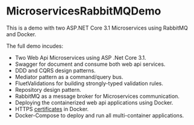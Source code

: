 # MicroservicesRabbitMQDemo

This is a demo with two ASP.NET Core 3.1 Microservices using RabbitMQ and Docker.

The full demo incudes:

* Two Web Api Microservices using ASP .Net Core 3.1.
* Swagger for document and consume both web api services.
* DDD and CQRS design patterns.
* Mediator pattern as a command/query bus.
* FluetValidations for building strongly-typed validation rules.
* Repository design pattern.
* RabbitMQ as a message broker for Microservices communication.
* Deploying the containerized web api applications using Docker.
* HTTPS [certificates](./doc/certificates.md) in Docker.
* Docker-Compose to deploy and run all multi-container applications.
